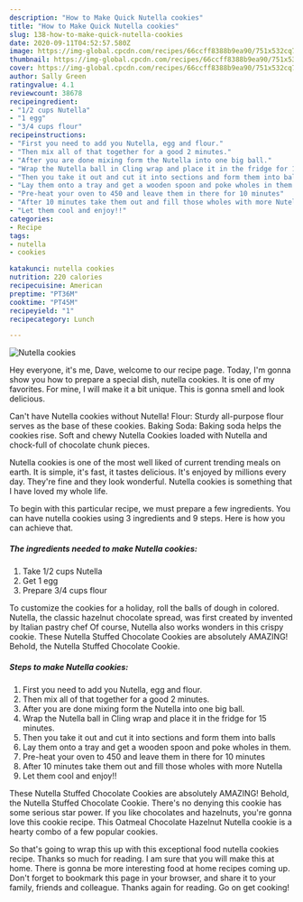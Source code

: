 ```yaml
---
description: "How to Make Quick Nutella cookies"
title: "How to Make Quick Nutella cookies"
slug: 138-how-to-make-quick-nutella-cookies
date: 2020-09-11T04:52:57.580Z
image: https://img-global.cpcdn.com/recipes/66ccff8388b9ea90/751x532cq70/nutella-cookies-recipe-main-photo.jpg
thumbnail: https://img-global.cpcdn.com/recipes/66ccff8388b9ea90/751x532cq70/nutella-cookies-recipe-main-photo.jpg
cover: https://img-global.cpcdn.com/recipes/66ccff8388b9ea90/751x532cq70/nutella-cookies-recipe-main-photo.jpg
author: Sally Green
ratingvalue: 4.1
reviewcount: 38678
recipeingredient:
- "1/2 cups Nutella"
- "1 egg"
- "3/4 cups flour"
recipeinstructions:
- "First you need to add you Nutella, egg and flour."
- "Then mix all of that together for a good 2 minutes."
- "After you are done mixing form the Nutella into one big ball."
- "Wrap the Nutella ball in Cling wrap and place it in the fridge for 15 minutes."
- "Then you take it out and cut it into sections and form them into balls"
- "Lay them onto a tray and get a wooden spoon and poke wholes in them."
- "Pre-heat your oven to 450 and leave them in there for 10 minutes"
- "After 10 minutes take them out and fill those wholes with more Nutella"
- "Let them cool and enjoy!!"
categories:
- Recipe
tags:
- nutella
- cookies

katakunci: nutella cookies 
nutrition: 220 calories
recipecuisine: American
preptime: "PT36M"
cooktime: "PT45M"
recipeyield: "1"
recipecategory: Lunch

---
```



![Nutella cookies](https://img-global.cpcdn.com/recipes/66ccff8388b9ea90/751x532cq70/nutella-cookies-recipe-main-photo.jpg)

Hey everyone, it's me, Dave, welcome to our recipe page. Today, I'm gonna show you how to prepare a special dish, nutella cookies. It is one of my favorites. For mine, I will make it a bit unique. This is gonna smell and look delicious.

Can&#39;t have Nutella cookies without Nutella! Flour: Sturdy all-purpose flour serves as the base of these cookies. Baking Soda: Baking soda helps the cookies rise. Soft and chewy Nutella Cookies loaded with Nutella and chock-full of chocolate chunk pieces.

Nutella cookies is one of the most well liked of current trending meals on earth. It is simple, it's fast, it tastes delicious. It's enjoyed by millions every day. They're fine and they look wonderful. Nutella cookies is something that I have loved my whole life.


To begin with this particular recipe, we must prepare a few ingredients. You can have nutella cookies using 3 ingredients and 9 steps. Here is how you can achieve that.

<!--inarticleads1-->

##### The ingredients needed to make Nutella cookies:

1. Take 1/2 cups Nutella
1. Get 1 egg
1. Prepare 3/4 cups flour


To customize the cookies for a holiday, roll the balls of dough in colored. Nutella, the classic hazelnut chocolate spread, was first created by invented by Italian pastry chef Of course, Nutella also works wonders in this crispy cookie. These Nutella Stuffed Chocolate Cookies are absolutely AMAZING! Behold, the Nutella Stuffed Chocolate Cookie. 

<!--inarticleads2-->

##### Steps to make Nutella cookies:

1. First you need to add you Nutella, egg and flour.
1. Then mix all of that together for a good 2 minutes.
1. After you are done mixing form the Nutella into one big ball.
1. Wrap the Nutella ball in Cling wrap and place it in the fridge for 15 minutes.
1. Then you take it out and cut it into sections and form them into balls
1. Lay them onto a tray and get a wooden spoon and poke wholes in them.
1. Pre-heat your oven to 450 and leave them in there for 10 minutes
1. After 10 minutes take them out and fill those wholes with more Nutella
1. Let them cool and enjoy!!


These Nutella Stuffed Chocolate Cookies are absolutely AMAZING! Behold, the Nutella Stuffed Chocolate Cookie. There&#39;s no denying this cookie has some serious star power. If you like chocolates and hazelnuts, you&#39;re gonna love this cookie recipe. This Oatmeal Chocolate Hazelnut Nutella cookie is a hearty combo of a few popular cookies. 

So that's going to wrap this up with this exceptional food nutella cookies recipe. Thanks so much for reading. I am sure that you will make this at home. There is gonna be more interesting food at home recipes coming up. Don't forget to bookmark this page in your browser, and share it to your family, friends and colleague. Thanks again for reading. Go on get cooking!
